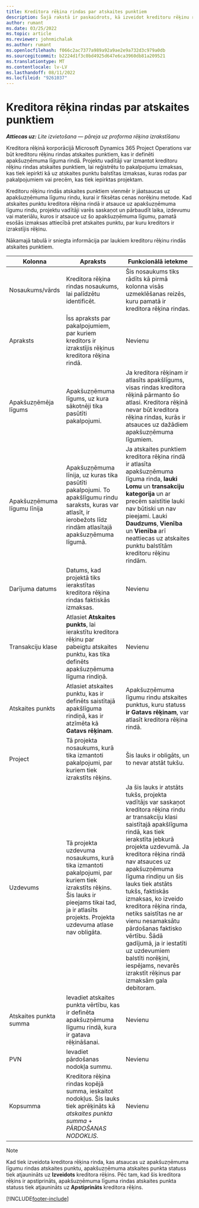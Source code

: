 ```yaml
---
title: Kreditora rēķina rindas par atskaites punktiem
description: Šajā rakstā ir paskaidrots, kā izveidot kreditoru rēķinu rindas atskaites punktiem apakšuzņēmuma līgumā.
author: rumant
ms.date: 03/25/2022
ms.topic: article
ms.reviewer: johnmichalak
ms.author: rumant
ms.openlocfilehash: f066c2ac7377a989a92a9ae2e9a732d3c979a0db
ms.sourcegitcommit: b2224d1f3c0bd4925d647e6ca3960db81a209521
ms.translationtype: MT
ms.contentlocale: lv-LV
ms.lasthandoff: 08/11/2022
ms.locfileid: "9261037"
---
```

# <a name="vendor-invoice-lines-for-milestones"></a>Kreditora rēķina rindas par atskaites punktiem

_**Attiecas uz:** Lite izvietošana — pāreja uz proforma rēķina izrakstīšanu_

Kreditora rēķinā korporācijā Microsoft Dynamics 365 Project Operations var būt kreditoru rēķinu rindas atskaites punktiem, kas ir definēti apakšuzņēmuma līguma rindā. Projektu vadītāji var izmantot kreditoru rēķinu rindas atskaites punktiem, lai reģistrētu to pakalpojumu izmaksas, kas tiek iepirkti kā uz atskaites punktu balstītas izmaksas, kuras rodas par pakalpojumiem vai precēm, kas tiek iepirktas projektam.

Kreditoru rēķinu rindās atskaites punktiem vienmēr ir jāatsaucas uz apakšuzņēmuma līgumu rindu, kurai ir fiksētas cenas norēķinu metode. Kad atskaites punktu kreditora rēķina rindā ir atsauce uz apakšuzņēmuma līgumu rindu, projektu vadītāji varēs saskaņot un pārbaudīt laika, izdevumu vai materiālu, kuros ir atsauce uz šo apakšuzņēmuma līgumu, pamatā esošās izmaksas attiecībā pret atskaites punktu, par kuru kreditors ir izrakstījis rēķinu.

Nākamajā tabulā ir sniegta informācija par laukiem kreditoru rēķinu rindās atskaites punktiem.

| Kolonna | Apraksts | Funkcionālā ietekme |
| --- | --- | --- |
| Nosaukums/vārds | Kreditora rēķina rindas nosaukums, lai palīdzētu identificēt. | Šis nosaukums tiks rādīts kā pirmā kolonna visās uzmeklēšanas reizēs, kuru pamatā ir kreditora rēķina rindas. |
| Apraksts | Īss apraksts par pakalpojumiem, par kuriem kreditors ir izrakstījis rēķinus kreditora rēķina rindā. | Nevienu |
| Apakšuzņēmēja līgums | Apakšuzņēmuma līgums, uz kura sākotnēji tika pasūtīti pakalpojumi. | Ja kreditora rēķinam ir atlasīts apakšlīgums, visas rindas kreditora rēķinā pārmanto šo atlasi. Kreditora rēķinā nevar būt kreditora rēķina rindas, kurās ir atsauces uz dažādiem apakšuzņēmuma līgumiem. |
| Apakšuzņēmuma līgumu līnija | Apakšuzņēmuma līnija, uz kuras tika pasūtīti pakalpojumi. To apakšlīgumu rindu saraksts, kuras var atlasīt, ir ierobežots līdz rindām atlasītajā apakšuzņēmuma līgumā. | Ja atskaites punktiem kreditora rēķina rindā ir atlasīta apakšuzņēmuma līguma rinda, **lauki Lomu** un **transakciju kategorija** un ar precēm saistītie lauki nav būtiski un nav pieejami. Lauki **Daudzums**, **Vienība** un **Vienība** arī neattiecas uz atskaites punktu balstītām kreditoru rēķinu rindām. |
| Darījuma datums | Datums, kad projektā tiks ierakstītas kreditora rēķina rindas faktiskās izmaksas. | Nevienu |
| Transakciju klase | Atlasiet **Atskaites punkts**, lai ierakstītu kreditora rēķinu par pabeigtu atskaites punktu, kas tika definēts apakšuzņēmuma līguma rindiņā. | Nevienu |
| Atskaites punkts | Atlasiet atskaites punktu, kas ir definēts saistītajā apakšlīguma rindiņā, kas ir atzīmēta kā **Gatavs rēķinam**. | Apakšuzņēmuma līgumu rindu atskaites punktus, kuru statuss **ir Gatavs rēķinam**, var atlasīt kreditora rēķina rindā. |
| Project | Tā projekta nosaukums, kurā tika izmantoti pakalpojumi, par kuriem tiek izrakstīts rēķins. | Šis lauks ir obligāts, un to nevar atstāt tukšu. |
| Uzdevums | Tā projekta uzdevuma nosaukums, kurā tika izmantoti pakalpojumi, par kuriem tiek izrakstīts rēķins. Šis lauks ir pieejams tikai tad, ja ir atlasīts projekts. Projekta uzdevuma atlase nav obligāta. | Ja šis lauks ir atstāts tukšs, projekta vadītājs var saskaņot kreditora rēķina rindu ar transakciju klasi saistītajā apakšlīguma rindā, kas tiek ierakstīta jebkurā projekta uzdevumā. Ja kreditora rēķina rindā nav atsauces uz apakšuzņēmuma līguma rindiņu un šis lauks tiek atstāts tukšs, faktiskās izmaksas, ko izveido kreditora rēķina rinda, netiks saistītas ne ar vienu nesamaksātu pārdošanas faktisko vērtību. Šādā gadījumā, ja ir iestatīti uz uzdevumiem balstīti norēķini, iespējams, nevarēs izrakstīt rēķinus par izmaksām gala debitoram. |
| Atskaites punkta summa | Ievadiet atskaites punkta vērtību, kas ir definēta apakšuzņēmuma līgumu rindā, kura ir gatava rēķināšanai. | Nevienu |
| PVN | Ievadiet pārdošanas nodokļa summu. | Nevienu |
| Kopsumma | Kreditora rēķina rindas kopējā summa, ieskaitot nodokļus. Šis lauks tiek aprēķināts kā *atskaites punkta summa* + *PĀRDOŠANAS NODOKLIS*. | Nevienu |

> [!NOTE]
> Kad tiek izveidota kreditora rēķina rinda, kas atsaucas uz apakšuzņēmuma līgumu rindas atskaites punktu, apakšuzņēmuma atskaites punkta statuss tiek atjaunināts uz **Izveidots** kreditora rēķins. Pēc tam, kad šis kreditora rēķins ir apstiprināts, apakšuzņēmuma līguma rindas atskaites punkta statuss tiek atjaunināts uz **Apstiprināts** kreditora rēķins.

[!INCLUDE[footer-include](../../includes/footer-banner.md)]
